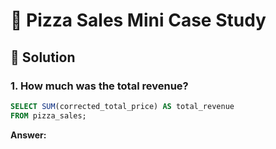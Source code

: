 # 🍕 Pizza Sales Mini Case Study

## 📌 Solution

### 1. How much was the total revenue?

````sql
SELECT SUM(corrected_total_price) AS total_revenue 
FROM pizza_sales;
````
**Answer:**



